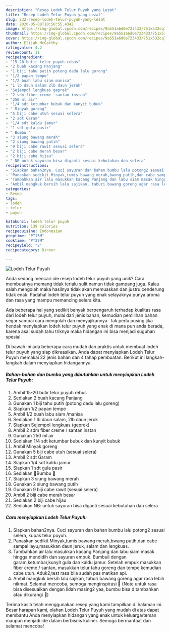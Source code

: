 ```yaml
---
description: "Resep Lodeh Telur Puyuh yang Lezat"
title: "Resep Lodeh Telur Puyuh yang Lezat"
slug: 232-resep-lodeh-telur-puyuh-yang-lezat
date: 2020-05-08T10:50:55.434Z
image: https://img-global.cpcdn.com/recipes/9a551a6d0e723433/751x532cq70/lodeh-telur-puyuh-foto-resep-utama.jpg
thumbnail: https://img-global.cpcdn.com/recipes/9a551a6d0e723433/751x532cq70/lodeh-telur-puyuh-foto-resep-utama.jpg
cover: https://img-global.cpcdn.com/recipes/9a551a6d0e723433/751x532cq70/lodeh-telur-puyuh-foto-resep-utama.jpg
author: Elijah McCarthy
ratingvalue: 4.2
reviewcount: 11
recipeingredient:
- "15-20 butir telur puyuh rebus"
- "2 buah kacang Panjang"
- "1 biji tahu putih potong dadu lalu goreng"
- "1/2 papan tempe"
- "1/2 buah labu siam manisa"
- "1 lb daun salam 2lb daun jeruk"
- "Sejempol lengkuas geprek"
- "2 sdm fiber creme  santan instan"
- "250 ml air"
- "1/4 sdt ketumbar bubuk dan kunyit bubuk"
- " Minyak goreng"
- "5 biji cabe utuh sesuai selera"
- "2 sdt Garam"
- "1/4 sdt kaldu jamur"
- "1 sdt gula pasir"
- " Bumbu "
- "3 siung bawang merah"
- "2 siung bawang putih"
- "9 biji cabe rawit sesuai selera"
- "2 biji cabe merah besar"
- "2 biji cabe hijau"
- " NB untuk sayuran bisa diganti sesuai kebutuhan dan selera"
recipeinstructions:
- "Siapkan bahan2nya. Cuci sayuran dan bahan bumbu lalu potong2 sesuai selera, kupas telur puyuh."
- "Panaskan sedikit Minyak,tumis bawang merah,bwang putih,dan cabe sampai layu,masukkan daun jeruk, salam dan lengkuas."
- "Tambahkan air lalu masukkan kacang Panjang dan labu siam masak hingga mendidih dan sayuran empuk. Bumbuii dengan garam,ketumbar,kunyit gula dan kaldu jamur. Setelah empuk masukkan fiber creme / santan, masukkan telur tahu goreng dan tempe kemudian cabe utuh. Aduk2,test rasa bila sudah pas matikan api."
- "Ambil mangkuk bersih lalu sajikan, taburi bawang goreng agar rasa lebih nikmat. Selamat mencoba, semoga menginspirasi 🌷 (Note untuk rasa bisa disesuaikan dengan lidah masing2 yaa, bumbu bisa d tambahkan atau dikurangi 🥰)"
categories:
- Resep
tags:
- lodeh
- telur
- puyuh

katakunci: lodeh telur puyuh 
nutrition: 139 calories
recipecuisine: Indonesian
preptime: "PT15M"
cooktime: "PT37M"
recipeyield: "2"
recipecategory: Dinner

---
```



![Lodeh Telur Puyuh](https://img-global.cpcdn.com/recipes/9a551a6d0e723433/751x532cq70/lodeh-telur-puyuh-foto-resep-utama.jpg)

Anda sedang mencari ide resep lodeh telur puyuh yang unik? Cara membuatnya memang tidak terlalu sulit namun tidak gampang juga. Kalau salah mengolah maka hasilnya tidak akan memuaskan dan justru cenderung tidak enak. Padahal lodeh telur puyuh yang enak selayaknya punya aroma dan rasa yang mampu memancing selera kita.



Ada beberapa hal yang sedikit banyak berpengaruh terhadap kualitas rasa dari lodeh telur puyuh, mulai dari jenis bahan, kemudian pemilihan bahan segar sampai cara mengolah dan menyajikannya. Tak perlu pusing jika hendak menyiapkan lodeh telur puyuh yang enak di mana pun anda berada, karena asal sudah tahu triknya maka hidangan ini bisa menjadi suguhan spesial.


Di bawah ini ada beberapa cara mudah dan praktis untuk membuat lodeh telur puyuh yang siap dikreasikan. Anda dapat menyiapkan Lodeh Telur Puyuh memakai 22 jenis bahan dan 4 tahap pembuatan. Berikut ini langkah-langkah dalam menyiapkan hidangannya.

<!--inarticleads1-->

##### Bahan-bahan dan bumbu yang dibutuhkan untuk menyiapkan Lodeh Telur Puyuh:

1. Ambil 15-20 butir telur puyuh rebus
1. Sediakan 2 buah kacang Panjang
1. Gunakan 1 biji tahu putih (potong dadu lalu goreng)
1. Siapkan 1/2 papan tempe
1. Ambil 1/2 buah labu siam /manisa
1. Sediakan 1 lb daun salam, 2lb daun jeruk
1. Siapkan Sejempol lengkuas (geprek)
1. Ambil 2 sdm fiber creme / santan instan
1. Gunakan 250 ml air
1. Sediakan 1/4 sdt ketumbar bubuk dan kunyit bubuk
1. Ambil  Minyak goreng
1. Gunakan 5 biji cabe utuh (sesuai selera)
1. Ambil 2 sdt Garam
1. Siapkan 1/4 sdt kaldu jamur
1. Siapkan 1 sdt gula pasir
1. Sediakan  🧅Bumbu 🧅
1. Siapkan 3 siung bawang merah
1. Gunakan 2 siung bawang putih
1. Gunakan 9 biji cabe rawit (sesuai selera)
1. Ambil 2 biji cabe merah besar
1. Sediakan 2 biji cabe hijau
1. Sediakan  NB: untuk sayuran bisa diganti sesuai kebutuhan dan selera




<!--inarticleads2-->

##### Cara menyiapkan Lodeh Telur Puyuh:

1. Siapkan bahan2nya. Cuci sayuran dan bahan bumbu lalu potong2 sesuai selera, kupas telur puyuh.
1. Panaskan sedikit Minyak,tumis bawang merah,bwang putih,dan cabe sampai layu,masukkan daun jeruk, salam dan lengkuas.
1. Tambahkan air lalu masukkan kacang Panjang dan labu siam masak hingga mendidih dan sayuran empuk. Bumbuii dengan garam,ketumbar,kunyit gula dan kaldu jamur. Setelah empuk masukkan fiber creme / santan, masukkan telur tahu goreng dan tempe kemudian cabe utuh. Aduk2,test rasa bila sudah pas matikan api.
1. Ambil mangkuk bersih lalu sajikan, taburi bawang goreng agar rasa lebih nikmat. Selamat mencoba, semoga menginspirasi 🌷 (Note untuk rasa bisa disesuaikan dengan lidah masing2 yaa, bumbu bisa d tambahkan atau dikurangi 🥰)




Terima kasih telah menggunakan resep yang kami tampilkan di halaman ini. Besar harapan kami, olahan Lodeh Telur Puyuh yang mudah di atas dapat membantu Anda menyiapkan hidangan yang enak untuk keluarga/teman maupun menjadi ide dalam berbisnis kuliner. Semoga bermanfaat dan selamat mencoba!
